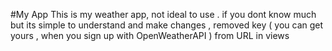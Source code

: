 #My App
This is my weather app, not ideal to use . if you dont know much but its simple to understand and make changes , removed key ( you can get yours , when you sign up with OpenWeatherAPI ) from URL in views
